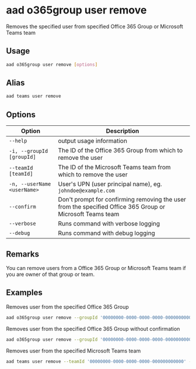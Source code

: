 # aad o365group user remove

Removes the specified user from specified Office 365 Group or Microsoft Teams team

## Usage

```sh
aad o365group user remove [options]
```

## Alias

```sh
aad teams user remove
```

## Options

Option|Description
------|-----------
`--help`|output usage information
`-i, --groupId [groupId]`|The ID of the Office 365 Group from which to remove the user
`--teamId [teamId]`|The ID of the Microsoft Teams team from which to remove the user
`-n, --userName <userName>`|User's UPN (user principal name), eg. `johndoe@example.com`
`--confirm`|Don't prompt for confirming removing the user from the specified Office 365 Group or Microsoft Teams team
`--verbose`|Runs command with verbose logging
`--debug`|Runs command with debug logging

## Remarks

You can remove users from a Office 365 Group or Microsoft Teams team if you are owner of that group or team.

## Examples

Removes user from the specified Office 365 Group

```sh
aad o365group user remove --groupId '00000000-0000-0000-0000-000000000000' --userName 'anne.matthews@contoso.onmicrosoft.com'
```

Removes user from the specified Office 365 Group without confirmation

```sh
aad o365group user remove --groupId '00000000-0000-0000-0000-000000000000' --userName 'anne.matthews@contoso.onmicrosoft.com' --confirm
```

Removes user from the specified Microsoft Teams team

```sh
aad teams user remove --teamId '00000000-0000-0000-0000-000000000000' --userName 'anne.matthews@contoso.onmicrosoft.com'
```